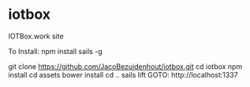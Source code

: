 # iotbox
IOTBox.work site

To Install:
npm install sails -g

git clone https://github.com/JacoBezuidenhout/iotbox.git
cd iotbox
npm install
cd assets
bower install
cd ..
sails lift
GOTO: http://localhost:1337